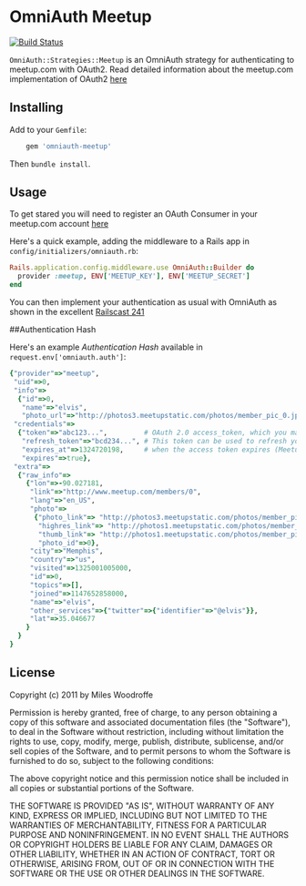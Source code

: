# OmniAuth Meetup

[![Build
Status](https://secure.travis-ci.org/tapster/omniauth-meetup.png)](http://travis-ci.org/tapster/omniauth-meetup)

`OmniAuth::Strategies::Meetup` is an OmniAuth strategy for authenticating to
meetup.com with OAuth2. Read detailed information about the meetup.com
implementation of OAuth2
[here](http://www.meetup.com/meetup_api/auth/#oauth2)

## Installing

Add to your `Gemfile`:

```ruby
    gem 'omniauth-meetup'
```

Then `bundle install`.

## Usage

To get stared you will need to register an OAuth Consumer in your
meetup.com account
[here](http://www.meetup.com/meetup_api/oauth_consumers/)

Here's a quick example, adding the middleware to a Rails app in
`config/initializers/omniauth.rb`:

```ruby
Rails.application.config.middleware.use OmniAuth::Builder do
  provider :meetup, ENV['MEETUP_KEY'], ENV['MEETUP_SECRET']
end
```
You can then implement your authentication as usual with OmniAuth as
shown in the excellent [Railscast
241](http://railscasts.com/episodes/241-simple-omniauth)

##Authentication Hash

Here's an example *Authentication Hash* available in
`request.env['omniauth.auth']`:

```ruby
{"provider"=>"meetup",
 "uid"=>0,
 "info"=>
  {"id"=>0,
   "name"=>"elvis",
   "photo_url"=>"http://photos3.meetupstatic.com/photos/member_pic_0.jpeg"},
 "credentials"=>
  {"token"=>"abc123...",         # OAuth 2.0 access_token, which you may wish to store
   "refresh_token"=>"bcd234...", # This token can be used to refresh your access_token later
   "expires_at"=>1324720198,     # when the access token expires (Meetup tokens expire in 1 hour)
   "expires"=>true},
 "extra"=>
  {"raw_info"=>
    {"lon"=>-90.027181,
     "link"=>"http://www.meetup.com/members/0",
     "lang"=>"en_US",
     "photo"=>
      {"photo_link"=> "http://photos3.meetupstatic.com/photos/member_pic_0.jpeg",
       "highres_link"=> "http://photos1.meetupstatic.com/photos/member_pic_0_hires.jpeg",
       "thumb_link"=> "http://photos1.meetupstatic.com/photos/member_pic_0_thumb.jpeg",
       "photo_id"=>0},
     "city"=>"Memphis",
     "country"=>"us",
     "visited"=>1325001005000,
     "id"=>0,
     "topics"=>[],
     "joined"=>1147652858000,
     "name"=>"elvis",
     "other_services"=>{"twitter"=>{"identifier"=>"@elvis"}},
     "lat"=>35.046677
    }
  }
}
```

## License

Copyright (c) 2011 by Miles Woodroffe

Permission is hereby granted, free of charge, to any person obtaining a
copy of this software and associated documentation files (the
"Software"), to deal in the Software without restriction, including
without limitation the rights to use, copy, modify, merge, publish,
distribute, sublicense, and/or sell copies of the Software, and to
permit persons to whom the Software is furnished to do so, subject to
the following conditions:

The above copyright notice and this permission notice shall be included
in all copies or substantial portions of the Software.

THE SOFTWARE IS PROVIDED "AS IS", WITHOUT WARRANTY OF ANY KIND, EXPRESS
OR IMPLIED, INCLUDING BUT NOT LIMITED TO THE WARRANTIES OF
MERCHANTABILITY, FITNESS FOR A PARTICULAR PURPOSE AND NONINFRINGEMENT.
IN NO EVENT SHALL THE AUTHORS OR COPYRIGHT HOLDERS BE LIABLE FOR ANY
CLAIM, DAMAGES OR OTHER LIABILITY, WHETHER IN AN ACTION OF CONTRACT,
TORT OR OTHERWISE, ARISING FROM, OUT OF OR IN CONNECTION WITH THE
SOFTWARE OR THE USE OR OTHER DEALINGS IN THE SOFTWARE.
